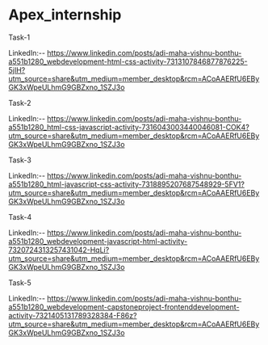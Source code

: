 # Apex_internship

Task-1

LinkedIn:-- https://www.linkedin.com/posts/adi-maha-vishnu-bonthu-a551b1280_webdevelopment-html-css-activity-7313107846877876225-5jIH?utm_source=share&utm_medium=member_desktop&rcm=ACoAAERfU6EByGK3xWpeULhmG9GBZxno_1SZJ3o

Task-2

LinkedIn:-- https://www.linkedin.com/posts/adi-maha-vishnu-bonthu-a551b1280_html-css-javascript-activity-7316043003440046081-COK4?utm_source=share&utm_medium=member_desktop&rcm=ACoAAERfU6EByGK3xWpeULhmG9GBZxno_1SZJ3o

Task-3

LinkedIn:-- https://www.linkedin.com/posts/adi-maha-vishnu-bonthu-a551b1280_html-javascript-css-activity-7318895207687548929-5FV1?utm_source=share&utm_medium=member_desktop&rcm=ACoAAERfU6EByGK3xWpeULhmG9GBZxno_1SZJ3o

Task-4

LinkedIn:-- https://www.linkedin.com/posts/adi-maha-vishnu-bonthu-a551b1280_webdevelopment-javascript-html-activity-7320724313257431042-HqLi?utm_source=share&utm_medium=member_desktop&rcm=ACoAAERfU6EByGK3xWpeULhmG9GBZxno_1SZJ3o

Task-5

LinkedIn:-- https://www.linkedin.com/posts/adi-maha-vishnu-bonthu-a551b1280_webdevelopment-capstoneproject-frontenddevelopment-activity-7321405131789328384-F86z?utm_source=share&utm_medium=member_desktop&rcm=ACoAAERfU6EByGK3xWpeULhmG9GBZxno_1SZJ3o
